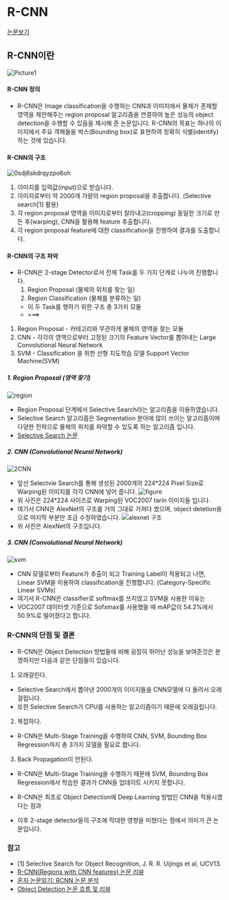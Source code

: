 # R-CNN 

[논문보기](https://arxiv.org/pdf/1311.2524.pdf)

## R-CNN이란
![Picture1](https://user-images.githubusercontent.com/40276516/78000057-a16b9300-736e-11ea-9b79-055670fc7e6e.png)
#### R-CNN 정의
  - R-CNN은 Image classification을 수행하는 CNN과 이미지에서 물체가 존재할 영역을 제안해주는 region proposal 알고리즘을 연결하여 높은 성능의 object detection을 수행할 수 있음을 제시해 준 논문입니다. R-CNN의 목표는 하나의 이미지에서 주요 객체들을 박스(Bounding box)로 표현하여 정확히 식별(identify)하는 것에 있습니다.
  
#### R-CNN의 구조
![0sdj6skdrqyzpo6oh](https://user-images.githubusercontent.com/40276516/77990900-7b89c280-735d-11ea-838b-64817fbed988.png)
1. 이미지를 입력값(input)으로 받습니다.
2. 이미지로부터 약 2000개 가량의 region proposal을 추출합니다. (Selective search[1] 활용) 
3. 각 region proposal 영역을 이미지로부터 잘라내고(cropping) 동일한 크기로 만든 후(warping), CNN을 활용해 feature 추출합니다.
4. 각 region proposal feature에 대한 classification을 진행하여 결과를 도출합니다.

#### R-CNN의 구조 파악
  - R-CNN은 2-stage Detector로서 전체 Task를 두 가지 단계로 나누어 진행합니다.
    1. Region Proposal (물체의 위치를 찾는 일)
    2. Region Classification (물체를 분류하는 일)
    - 이 두 Task를 행하기 위한 구조 총 3가지 모듈
    -  ===>
1. Region Proposal - 카테고리와 무관하게 물체의 영역을 찾는 모듈
2. CNN - 각각의 영역으로부터 고정된 크기의 Feature Vector를 뽑아내는 Large Convolutional Neural Network
3. SVM - Classification 을 위한 선형 지도학습 모델 Support Vector Machine(SVM)

##### 1. Region Proposal (영역 찾기)
![region](https://user-images.githubusercontent.com/40276516/78004195-bfd48d00-7374-11ea-8306-95816929da1b.png)

- Region Proposal 단계에서 Selective Search라는 알고리즘을 이용하였습니다.
- Selective Search 알고리즘은 Segmentation 분야에 많이 쓰이는 알고리즘이며 다양한 전략으로 물체의 위치를 파악할 수 있도록 하는 알고리즘 입니다.
- [Selective Search 논문](http://www.huppelen.nl/publications/selectiveSearchDraft.pdf)

##### 2. CNN (Convolutional Neural Network)
![2CNN](https://user-images.githubusercontent.com/40276516/78004295-e0044c00-7374-11ea-8fab-c17237948c95.png)

- 앞선 Selectvie Search를 통해 생성된 2000개의 224*224 Pixel Size로 Warping된 이미지를 각각 CNN에 넣어 줍니다.
![figure](https://user-images.githubusercontent.com/40276516/78004714-720c5480-7375-11ea-9bdc-c46784044b4e.png)
- 위 사진은 224*224 사이즈로 Warping된 VOC2007 tarin 이미지들 입니다.
- 여기서 CNN은 AlexNet의 구조를 거의 그대로 가져다 썼으며, object detetion용으로 마지막 부분만 조금 수정하였습니다.
![alexnet 구조](https://user-images.githubusercontent.com/40276516/78006126-89e4d800-7377-11ea-8265-14752529e0d0.png)
- 위 사진은 AlexNet의 구조입니다.

##### 3. CNN (Convolutional Neural Network)
![svm](https://user-images.githubusercontent.com/40276516/78004340-f14d5880-7374-11ea-8f77-d697b9a30851.png)
- CNN 모델로부터 Feature가 추출이 되고 Training Label이 적용되고 나면, Linear SVM을 이용하여 classification을 진행합니다. (Category-Specific Linear SVMs)
- 여기서 R-CNN은 classifier로 softmax를 쓰지않고 SVM을 사용한 이유는
- VOC2007 데이터셋 기준으로 Sofxmax를 사용했을 때 mAP값이 54.2%에서 50.9%로 떨어졌다고 합니다.


### R-CNN의 단점 및 결론
- R-CNN은 Object Detection 방법들에 비해 굉장히 뛰어난 성능을 보여준것은 분명하지만 다음과 같은 단점들이 있습니다.

1. 오래걸린다.
  - Selective Search에서 뽑아낸 2000개의 이미지들을 CNN모델에 다 돌려서 오래걸립니다.
  - 또한 Selective Search가 CPU를 사용하는 알고리즘이기 때문에 오래걸립니다.

2. 복잡하다.
  - R-CNN은 Multi-Stage Training을 수행하여 CNN, SVM, Bounding Box Regression까지 총 3가지 모델을 필요로 합니다.

3. Back Propagation이 안된다.
  - R-CNN은 Multi-Stage Training을 수행하기 때문에 SVM, Bounding Box Regression에서 학습한 결과가 CNN을 업데이트 시키지 못합니다.

- R-CNN은 최초로 Object Detection에 Deep Learning 방법인 CNN을 적용시켰다는 점과
- 이후 2-stage detector들의 구조에 막대한 영향을 미쳤다는 점에서 의미가 큰 논문입니다.

### 참고
- [1] Selective Search for Object Recognition, J. R. R. Uijings et al, IJCV13.
- [R-CNN(Regions with CNN features) 논문 리뷰](https://jaehyeongan.github.io/2019/10/10/R-CNN/)
- [혼자 논문읽기: RCNN 논문 분석](https://j911.me/2019/03/analysis-of-rcnn-paper.html)
- [Object Detection 논문 흐름 및 리뷰](https://nuggy875.tistory.com/20)
